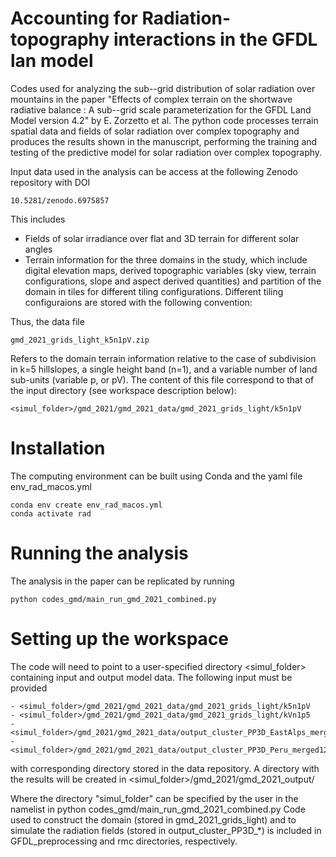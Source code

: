 # Accounting for Radiation-topography interactions in the GFDL lan model

Codes used for analyzing the sub--grid distribution of solar radiation over mountains in the paper "Effects of complex terrain on the shortwave radiative balance : A sub--grid scale parameterization for the GFDL Land Model version 4.2" by E. Zorzetto et al. The python code processes terrain spatial data and fields of solar radiation over complex topography and produces the results shown in the manuscript, performing the training and testing of the predictive model for solar radiation over complex topography.

Input data used in the analysis can be access at the following Zenodo repository with DOI

```
10.5281/zenodo.6975857
```
This includes
- Fields of solar irradiance over flat and 3D terrain for different solar angles
- Terrain information for the three domains in the study, which include digital elevation maps, derived topographic variables (sky view, terrain configurations, slope and aspect derived quantities) and partition of the domain in tiles for different tiling configurations. Different tiling configuraions are stored with the following convention:

Thus, the data file 
```
gmd_2021_grids_light_k5n1pV.zip
```
Refers to the domain terrain information relative to the case of subdivision in k=5 hillslopes, a single height band (n=1), and a variable number of land sub-units (variable p, or pV). The content of this file correspond to that of the input directory (see workspace description below):
```
<simul_folder>/gmd_2021/gmd_2021_data/gmd_2021_grids_light/k5n1pV
``` 

# Installation


The computing environment can be built using Conda and the yaml file env_rad_macos.yml

```
conda env create env_rad_macos.yml
conda activate rad
```


# Running the analysis

The analysis in the paper can be replicated by running 
 

```
python codes_gmd/main_run_gmd_2021_combined.py
```


# Setting up the workspace

The code will need to point to a user-specified directory <simul_folder> containing input and output model data. The following input must be provided

    - <simul_folder>/gmd_2021/gmd_2021_data/gmd_2021_grids_light/k5n1pV
    - <simul_folder>/gmd_2021/gmd_2021_data/gmd_2021_grids_light/kVn1p5
    - <simul_folder>/gmd_2021/gmd_2021_data/output_cluster_PP3D_EastAlps_merged123456
    - <simul_folder>/gmd_2021/gmd_2021_data/output_cluster_PP3D_Peru_merged123456

with corresponding directory stored in the data repository.
A directory with the results will be created in <simul_folder>/gmd_2021/gmd_2021_output/

Where the directory "simul_folder" can be specified by the user in the namelist in python codes_gmd/main_run_gmd_2021_combined.py
Code used to construct the domain (stored in gmd_2021_grids_light) and to simulate the radiation fields (stored in output_cluster_PP3D_*) is included in GFDL_preprocessing and rmc directories, respectively.


